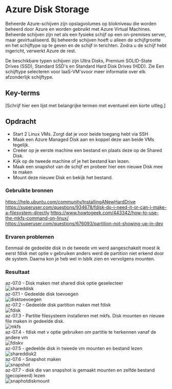 # Azure Disk Storage
Beheerde Azure-schijven zijn opslagvolumes op blokniveau die worden beheerd door Azure en worden gebruikt met Azure Virtual Machines. Beheerde schijven zijn net als een fysieke schijf op een on-premises server, maar gevirtualiseerd. Bij beheerde schijven hoeft u alleen de schijfgrootte en het schijftype op te geven en de schijf in terichten. Zodra u de schijf hebt ingericht, verwerkt Azure de rest.

De beschikbare typen schijven zijn Ultra Disks, Premium SOLID-State Drives (SSD), Standard SSD's en Standard Hard Disk Drives (HDD). Zie Een schijftype selecteren voor IaaS-VM'svoor meer informatie over elk afzonderlijk schijftype. 

## Key-terms
[Schrijf hier een lijst met belangrijke termen met eventueel een korte uitleg.]

## Opdracht
-	Start 2 Linux VMs. Zorgt dat je voor beide toegang hebt via SSH
-	Maak een Azure Managed Disk aan en koppel deze aan beide VMs tegelijk.
-	Creëer op je eerste machine een bestand en plaats deze op de Shared Disk.
-	Kijk op de tweede machine of je het bestand kan lezen.
-	Maak een snapshot van de schijf en probeer hier een nieuwe Disk mee te maken
-	Mount deze nieuwe Disk en bekijk het bestand. 

### Gebruikte bronnen
https://help.ubuntu.com/community/InstallingANewHardDrive
https://superuser.com/questions/934678/fdisk-do-i-need-it-or-can-i-make-a-filesystem-directly
https://www.howtogeek.com/443342/how-to-use-the-mkfs-command-on-linux/
https://superuser.com/questions/676093/partition-not-showing-up-in-dev

### Ervaren problemen
Eenmaal de gedeelde disk in de tweede vm werd aangeschakelt moest ik eerst fdisk met optie v gebruiken anders werd de partition niet erkend door de system. Daarna kon je heb wel in lsblk zien en vervolgens mounten.

### Resultaat

az-07.0 - Disk maken met shared disk optie geselecteer  
![shareddisk](..\00_includes\az-07.0.png)  
az-07.1 - Gedeelde disk toevoegen  
![disktoevoegen](..\00_includes\az-07.1.png)  
az-07.2 - Gedeelde disk partition maken met fdisk  
![fdisk](..\00_includes\az-07.2.png)  
az-07.3 - Partitie filesysteem installeren met mkfs. Disk mounten en nieuwe file maken in gedeelde disk.  
![mkfs](..\00_includes\az-07.3.png)  
az-07.4 - fdisk met v optie gebruiken om partitie te herkennen vanaf de andere vm  
![fdiskv](..\00_includes\az-07.4.png)  
az-07.5 - gedeelde disk in tweede vm mounten en bestand lezen  
![shareddisk2](..\00_includes\az-07.5.png)  
az-07.6 - Snapshot maken  
![snapshot](..\00_includes\az-07.6.png)  
az-07.7 - disk die van snapshot is gemaakt mounten en zelfde bestand (gecopieerd) lezen  
![snaphotdiskmount](..\00_includes\az-07.7.png)  